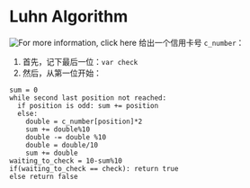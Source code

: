 # Luhn Algorithm
![For more information, click here](https://en.wikipedia.org/wiki/Luhn_algorithm)
给出一个信用卡号 `c_number`：
1. 首先，记下最后一位：`var check`
2. 然后，从第一位开始：
```
sum = 0
while second last position not reached:
  if position is odd: sum += position
  else:
    double = c_number[position]*2
    sum += double%10
    double -= double %10
    double = double/10
    sum += double
waiting_to_check = 10-sum%10
if(waiting_to_check == check): return true
else return false
```
